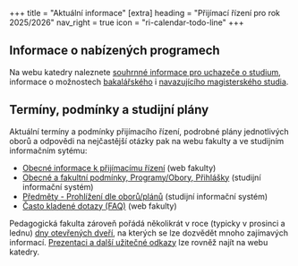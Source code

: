 +++
title = "Aktuální informace"
[extra]
heading = "Přijímací řízení pro rok 2025/2026"
nav_right = true
icon = "ri-calendar-todo-line"
+++

## Informace o nabízených programech

Na webu katedry naleznete [souhrnné informace pro uchazeče o studium](@/uchazeci/_index.md), 
informace o možnostech [bakalářského](@/uchazeci/bakalarske/_index.md) i [navazujícího magisterského studia](@/uchazeci/magisterske/_index.md). 
## Termíny, podmínky a studijní plány

Aktuální termíny a podmínky přijímacího řízení, podrobné plány jednotlivých oborů a odpovědi na nejčastější otázky pak na webu fakulty a ve studijním informačním sytému: 
 
 - [Obecné informace k přijímacímu řízení](https://pedf.cuni.cz/PEDF-1478.html) (web fakulty)
 - [Obecné a fakultní podmínky, Programy/Obory, Přihlášky](https://is.cuni.cz/studium/prijimacky/index.php) (studijní informační systém)
 - [Předměty - Prohlížení dle oborů/plánů](https://is.cuni.cz/studium/predmety/index.php?do=prohl&oborplan=&fak=11410&druh=&obor_mode=text&obor=) (studijní informační systém) 
 - [Často kladené dotazy (FAQ)](https://pedf.cuni.cz/PEDF-494.html) (web fakulty)

Pedagogická fakulta zároveň pořádá několikrát v roce (typicky v prosinci a lednu) [dny otevřených dveří](https://pedf.cuni.cz/PEDF-1281.html), na kterých se lze dozvědět mnoho zajímavých informací. [Prezentaci a další užitečné odkazy](/uchazeci/dod/) lze rovněž najít na webu katedry.





